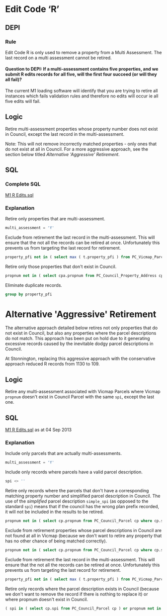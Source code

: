 # Edit Code ‘R’

## DEPI

### Rule

Edit Code R is only used to remove a property from a Multi Assessment. The last record on a multi assessment cannot be retired.

#### Question to DEPI: If a multi-assessment contains five properties, and we submit R edits records for all five, will the first four succeed (or will they all fail)?

The current M1 loading software will identify that you are trying to retire all instances which fails validation rules and therefore no edits will occur ie all five edits will fail.

## Logic

Retire multi-assessment properties whose property number does not exist in Council, except the last record in the multi-assessment.

Note: This will not remove incorrectly matched properties - only ones that do not exist at all in Council. For a more aggressive approach, see the section below titled *Alternative 'Aggressive' Retirement*.

## SQL

### Complete SQL

[M1 R Edits.sql](https://github.com/groundtruth/PoziConnectConfig/blob/master/~Shared/SQL/M1%20R%20Edits.sql)

### Explanation

Retire only properties that are multi-assessment.

```sql
multi_assessment = 'Y'
```

Exclude from retirement the last record in the multi-assessment. This will ensure that the not all the records can be retired at once. Unfortunately this prevents us from targeting the last record for retirement.

```sql
property_pfi not in ( select max ( t.property_pfi ) from PC_Vicmap_Parcel t group by t.parcel_pfi )
```
Retire only those properties that don't exist in Council.

```sql
propnum not in ( select cpa.propnum from PC_Council_Property_Address cpa )
```

Eliminate duplicate records.

```sql
group by property_pfi
```

# Alternative 'Aggressive' Retirement

The alternative approach detailed below retires not only properties that do not exist in Council, but also any properties where the parcel descriptions do not match. This approach has been put on hold due to it generating excessive records caused by the inevitable dodgy parcel descriptions in Council.

At Stonnington, replacing this aggressive approach with the conservative approach reduced R records from 1130 to 109.

## Logic

Retire any multi-assessment associated with Vicmap Parcels where Vicmap `propnum` doesn't exist in Council Parcel with the same `spi`, except the last one.

## SQL

[M1 R Edits.sql](https://github.com/groundtruth/PoziConnectConfig/blob/99b5717932971dfe1676319670c6d1fc57008030/~Shared/SQL/M1%20R%20Edits.sql) as at 04 Sep 2013

### Explanation

Include only parcels that are actually multi-assessments.

```sql
multi_assessment = 'Y'
```

Include only records where parcels have a valid parcel description.

```sql
spi <> ''
```

Retire only records where the parcels that don't have a corresponding matching property number and simplified parcel description in Council. The use of the *simplified* parcel description `simple_spi` (as opposed to the standard `spi`) means that if the council has the wrong plan prefix recorded, it will not be included in the results to be retired.

```sql
propnum not in ( select cp.propnum from PC_Council_Parcel cp where cp.simple_spi = vp.simple_spi )
```

Exclude from retirement properties whose parcel descriptions in Council are not found at all in Vicmap (because we don't want to retire any property that has no other chance of being matched correctly).

```sql
propnum not in ( select cp.propnum from PC_Council_Parcel cp where cp.spi not in ( select vpx.spi from PC_Vicmap_Parcel vpx ) )
```

Exclude from retirement the last record in the multi-assessment. This will ensure that the not all the records can be retired at once. Unfortunately this prevents us from targeting the last record for retirement.

```sql
property_pfi not in ( select max ( t.property_pfi ) from PC_Vicmap_Parcel t group by t.parcel_pfi )
```

Retire only records where the parcel description exists in Council (because we don't want to remove the record if there is nothing to replace it) or where propnum doesn't exist in Council.

```sql
( spi in ( select cp.spi from PC_Council_Parcel cp ) or propnum not in ( select cpa.propnum from PC_Council_Property_Address cpa ) )
```

